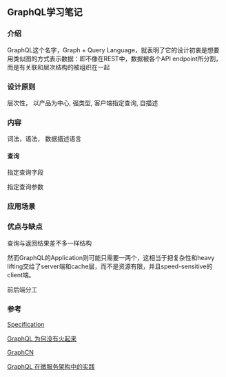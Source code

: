 ## GraphQL学习笔记

### 介绍

GraphQL这个名字，Graph + Query Language，就表明了它的设计初衷是想要用类似图的方式表示数据：即不像在REST中，数据被各个API endpoint所分割，而是有关联和层次结构的被组织在一起

### 设计原则

层次性， 以产品为中心,  强类型, 客户端指定查询, 自描述

### 内容

词法，语法， 数据描述语言

#### 查询

指定查询字段

指定查询参数

### 应用场景

### 优点与缺点

查询与返回结果差不多一样结构

然而GraphQL的Application则可能只需要一两个，这相当于把复杂性和heavy lifting交给了server端和cache层，而不是资源有限，并且speed-sensitive的client端。

前后端分工

### 参考

[Specification](<https://graphql.github.io/graphql-spec/June2018/>)

[GraphQL 为何没有火起来](<https://www.zhihu.com/question/38596306/answer/137333431>)

[GraphCN](<http://graphql.cn/learn/>)

[GraphQL 在微服务架构中的实践](https://draveness.me/graphql-microservice)